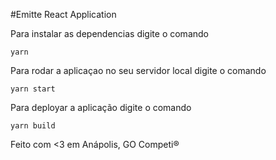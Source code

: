 #Emitte React Application

Para instalar as dependencias digite o comando
```
yarn
```

Para rodar a aplicaçao no seu servidor local digite o comando
```
yarn start
```

Para deployar a aplicação digite o comando
```
yarn build
```

Feito com <3 em Anápolis, GO
Competi®

